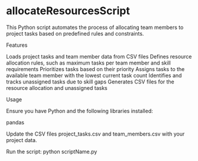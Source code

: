 # allocateResourcesScript
This Python script automates the process of allocating team members to project tasks based on predefined rules and constraints.


Features

Loads project tasks and team member data from CSV files
Defines resource allocation rules, such as maximum tasks per team member and skill requirements
Prioritizes tasks based on their priority
Assigns tasks to the available team member with the lowest current task count
Identifies and tracks unassigned tasks due to skill gaps
Generates CSV files for the resource allocation and unassigned tasks

Usage

Ensure you have Python and the following libraries installed:

pandas


Update the CSV files project_tasks.csv and team_members.csv with your project data.

Run the script:
python scriptName.py
